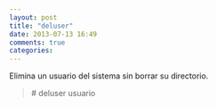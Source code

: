 ```yaml
---
layout: post
title: "deluser"
date: 2013-07-13 16:49
comments: true
categories: 
---
```

Elimina un usuario del sistema sin borrar su directorio.

>\# deluser usuario

